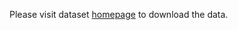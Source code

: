 Please visit dataset [homepage](https://www.kaggle.com/competitions/siim-acr-pneumothorax-segmentation/) to download the data. 
